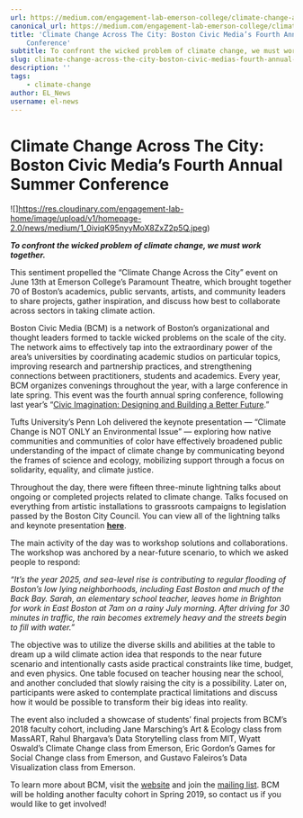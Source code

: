 ```yaml
---
url: https://medium.com/engagement-lab-emerson-college/climate-change-across-the-city-boston-civic-medias-fourth-annual-summer-conference-93b27ecbee46
canonical_url: https://medium.com/engagement-lab-emerson-college/climate-change-across-the-city-boston-civic-medias-fourth-annual-summer-conference-93b27ecbee46
title: 'Climate Change Across The City: Boston Civic Media’s Fourth Annual Summer
    Conference'
subtitle: To confront the wicked problem of climate change, we must work together.
slug: climate-change-across-the-city-boston-civic-medias-fourth-annual-summer-conference
description: ''
tags:
    - climate-change
author: EL_News
username: el-news
---
```


# Climate Change Across The City: Boston Civic Media’s Fourth Annual Summer Conference

![]https://res.cloudinary.com/engagement-lab-home/image/upload/v1/homepage-2.0/news/medium/1_0iviqK95nyyMoX8ZxZ2p5Q.jpeg)

**_To confront the wicked problem of climate change, we must work together._**

This sentiment propelled the “Climate Change Across the City” event on June 13th at Emerson College’s Paramount Theatre, which brought together 70 of Boston’s academics, public servants, artists, and community leaders to share projects, gather inspiration, and discuss how best to collaborate across sectors in taking climate action.

Boston Civic Media (BCM) is a network of Boston’s organizational and thought leaders formed to tackle wicked problems on the scale of the city. The network aims to effectively tap into the extraordinary power of the area’s universities by coordinating academic studios on particular topics, improving research and partnership practices, and strengthening connections between practitioners, students and academics. Every year, BCM organizes convenings throughout the year, with a large conference in late spring. This event was the fourth annual spring conference, following last year’s “[Civic Imagination: Designing and Building a Better Future](https://bostoncivic.media/events/civic-imagination-designing-and-building-a-better-future-1).”

Tufts University’s Penn Loh delivered the keynote presentation — “Climate Change is NOT ONLY an Environmental Issue” — exploring how native communities and communities of color have effectively broadened public understanding of the impact of climate change by communicating beyond the frames of science and ecology, mobilizing support through a focus on solidarity, equality, and climate justice.

Throughout the day, there were fifteen three-minute lightning talks about ongoing or completed projects related to climate change. Talks focused on everything from artistic installations to grassroots campaigns to legislation passed by the Boston City Council. You can view all of the lightning talks and keynote presentation [**here**](https://bostoncivic.media/lightning-talks).

The main activity of the day was to workshop solutions and collaborations. The workshop was anchored by a near-future scenario, to which we asked people to respond:

_“It’s the year 2025, and sea-level rise is contributing to regular flooding of Boston’s low lying neighborhoods, including East Boston and much of the Back Bay. Sarah, an elementary school teacher, leaves home in Brighton for work in East Boston at 7am on a rainy July morning. After driving for 30 minutes in traffic, the rain becomes extremely heavy and the streets begin to fill with water.”_

The objective was to utilize the diverse skills and abilities at the table to dream up a wild climate action idea that responds to the near future scenario and intentionally casts aside practical constraints like time, budget, and even physics. One table focused on teacher housing near the school, and another concluded that slowly raising the city is a possibility. Later on, participants were asked to contemplate practical limitations and discuss how it would be possible to transform their big ideas into reality.

The event also included a showcase of students’ final projects from BCM’s 2018 faculty cohort, including Jane Marsching’s Art & Ecology class from MassART, Rahul Bhargava’s Data Storytelling class from MIT, Wyatt Oswald’s Climate Change class from Emerson, Eric Gordon’s Games for Social Change class from Emerson, and Gustavo Faleiros’s Data Visualization class from Emerson.

To learn more about BCM, visit the [website](https://bostoncivic.media/) and join the [mailing list](https://bostoncivicmedia.groups.io/g/news). BCM will be holding another faculty cohort in Spring 2019, so contact us if you would like to get involved!
